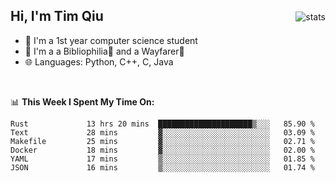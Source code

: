 <p>
<img src="https://github-readme-stats.vercel.app/api?username=qyxtim&show_icons=true&theme=onedark" alt="stats" align="right" style="padding-top:20px"/>
</p>

## Hi, I'm Tim Qiu

- 🔭 I'm a 1st year computer science student
- 🌱 I'm a a Bibliophilia📕 and a Wayfarer🚶
- 🌐 Languages: Python, C++, C, Java

<br>

📊 **This Week I Spent My Time On:**
<!--START_SECTION:waka-->

```text
Rust             13 hrs 20 mins  █████████████████████▒░░░   85.90 %
Text             28 mins         ▓░░░░░░░░░░░░░░░░░░░░░░░░   03.09 %
Makefile         25 mins         ▓░░░░░░░░░░░░░░░░░░░░░░░░   02.71 %
Docker           18 mins         ▓░░░░░░░░░░░░░░░░░░░░░░░░   02.00 %
YAML             17 mins         ▒░░░░░░░░░░░░░░░░░░░░░░░░   01.85 %
JSON             16 mins         ▒░░░░░░░░░░░░░░░░░░░░░░░░   01.74 %
```

<!--END_SECTION:waka-->
